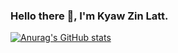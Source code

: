 ### Hello there 👋, I'm Kyaw Zin Latt.

[![Anurag's GitHub stats](https://github-readme-stats.vercel.app/api?username=Kyaw-Zin-Latt)](https://github.com/anuraghazra/github-readme-stats)

<!--
**Kyaw-Zin-Latt/Kyaw-Zin-Latt** is a ✨ _special_ ✨ repository because its `README.md` (this file) appears on your GitHub profile.

Here are some ideas to get you started:

- 🔭 I’m currently third year student.
- 🌱 I’m currently learning 
- 👯 I’m looking to collaborate on ...
- 🤔 I’m looking for help with ...
- 💬 Ask me about ...
- 📫 How to reach me: ...
- 😄 Pronouns: ...
- ⚡ Fun fact: ...
-->
